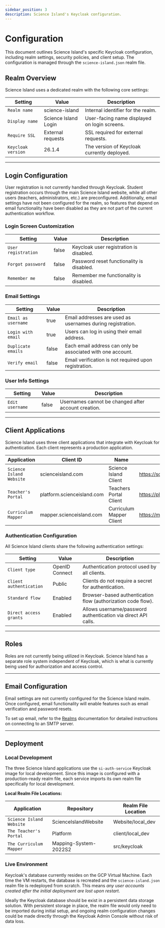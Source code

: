 ```yaml
---
sidebar_position: 3
description: Science Island's Keycloak configuration.
---
```


# Configuration

This document outlines Science Island's specific Keycloak configuration, including realm settings, security policies, and client setup. The configuration is managed through the `science-island.json` realm file.

## Realm Overview

Science Island uses a dedicated realm with the following core settings:

| Setting            | Value                | Description                                  |
| ------------------ | -------------------- | -------------------------------------------- |
| `Realm name`       | science-island       | Internal identifier for the realm.           |
| `Display name`     | Science Island Login | User-facing name displayed on login screens. |
| `Require SSL`      | External requests    | SSL required for external requests.          |
| `Keycloak version` | 26.1.4               | The version of Keycloak currently deployed.  |

---

## Login Configuration

User registration is not currently handled through Keycloak. Student registration occurs through the main Science Island website, while all other users (teachers, administrators, etc.) are preconfigured. Additionally, email settings have not been configured for the realm, so features that depend on email functionality have been disabled as they are not part of the current authentication workflow.

### Login Screen Customization

| Setting             | Value | Description                               |
| ------------------- | ----- | ----------------------------------------- |
| `User registration` | false | Keycloak user registration is disabled.   |
| `Forgot password`   | false | Password reset functionality is disabled. |
| `Remember me`       | false | Remember me functionality is disabled.    |

### Email Settings

| Setting             | Value | Description                                                 |
| ------------------- | ----- | ----------------------------------------------------------- |
| `Email as username` | true  | Email addresses are used as usernames during registration.  |
| `Login with email`  | true  | Users can log in using their email address.                 |
| `Duplicate emails`  | false | Each email address can only be associated with one account. |
| `Verify email`      | false | Email verification is not required upon registration.       |

### User Info Settings

| Setting         | Value | Description                                         |
| --------------- | ----- | --------------------------------------------------- |
| `Edit username` | false | Usernames cannot be changed after account creation. |

---

## Client Applications

Science Island uses three client applications that integrate with Keycloak for authentication. Each client represents a production application.

| Application              | Client ID                  | Name                     | Web origins                          | Valid redirect URIs                    |
| ------------------------ | -------------------------- | ------------------------ | ------------------------------------ | -------------------------------------- |
| `Science Island Website` | scienceisland.com          | Science Island Client    | <https://scienceisland.com>          | <https://scienceisland.com/>*          |
| `Teacher's Portal`       | platform.scienceisland.com | Teachers Portal Client   | <https://platform.scienceisland.com> | <https://platform.scienceisland.com/>* |
| `Curriculum Mapper`      | mapper.scienceisland.com   | Curriculum Mapper Client | <https://mapper.scienceisland.com>   | <https://mapper.scienceisland.com/>*   |

### Authentication Configuration

All Science Island clients share the following authentication settings:

| Setting                 | Value          | Description                                                   |
| ----------------------- | -------------- | ------------------------------------------------------------- |
| `Client type`           | OpenID Connect | Authentication protocol used by all clients.                  |
| `Client authentication` | Public         | Clients do not require a secret for authentication.           |
| `Standard flow`         | Enabled        | Browser-based authentication flow (authorization code flow).  |
| `Direct access grants`  | Enabled        | Allows username/password authentication via direct API calls. |

---

## Roles

Roles are not currently being utilized in Keycloak. Science Island has a separate role system independent of Keycloak, which is what is currently being used for authorization and access control.

---

## Email Configuration

Email settings are not currently configured for the Science Island realm. Once configured, email functionality will enable features such as email verification and password resets.

To set up email, refer to the [Realms](02-keycloak-admin-console/01-realms.md#email) documentation for detailed instructions on connecting to an SMTP server.

---

## Deployment

### Local Development

The three Science Island applications use the `si-auth-service` Keycloak image for local development. Since this image is configured with a production-ready realm file, each service imports its own realm file specifically for local development.

**Local Realm File Locations:**

| Application              | Repository            | Realm File Location |
| ------------------------ | --------------------- | ------------------- |
| `Science Island Website` | ScienceIslandWebsite  | Website/local_dev   |
| `The Teacher's Portal`   | Platform              | client/local_dev    |
| `The Curriculum Mapper`  | Mapping-System-2022S2 | src/keycloak        |

### Live Environment

Keycloak's database currently resides on the GCP Virtual Machine. Each time the VM restarts, the database is recreated and the `science-island.json` realm file is redeployed from scratch. This means *any user accounts created after the initial deployment are lost upon restart*.

Ideally the Keycloak database should be exist in a persistent data storage solution. With persistent storage in place, the realm file would only need to be imported during initial setup, and ongoing realm configuration changes could be made directly through the Keycloak Admin Console without risk of data loss.
